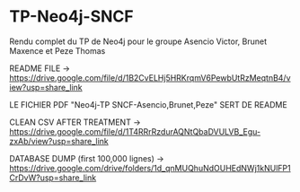 # TP-Neo4j-SNCF
Rendu complet du TP de Neo4j pour le groupe Asencio Victor, Brunet Maxence et Peze Thomas 

README FILE -> https://drive.google.com/file/d/1B2CvELHj5HRKrqmV6PewbUtRzMeqtnB4/view?usp=share_link

LE FICHIER PDF "Neo4j-TP SNCF-Asencio,Brunet,Peze" SERT DE README

CLEAN CSV AFTER TREATMENT -> https://drive.google.com/file/d/1T4RRrRzdurAQNtQbaDVULVB_Egu-zxAb/view?usp=share_link

DATABASE DUMP (first 100,000 lignes) -> https://drive.google.com/drive/folders/1d_qnMUQhuNdOUHEdNWj1kNUlFP1CrDvW?usp=share_link
